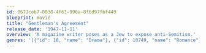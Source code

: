 ```yaml
---
id: 0672ceb7-0038-4f61-996a-8f6d97fbf449
blueprint: movie
title: "Gentleman's Agreement"
release_date: '1947-11-11'
overview: 'A magazine writer poses as a Jew to expose anti-Semitism.'
genres: '[{"id": 18, "name": "Drama"}, {"id": 10749, "name": "Romance"}]'
---
```

